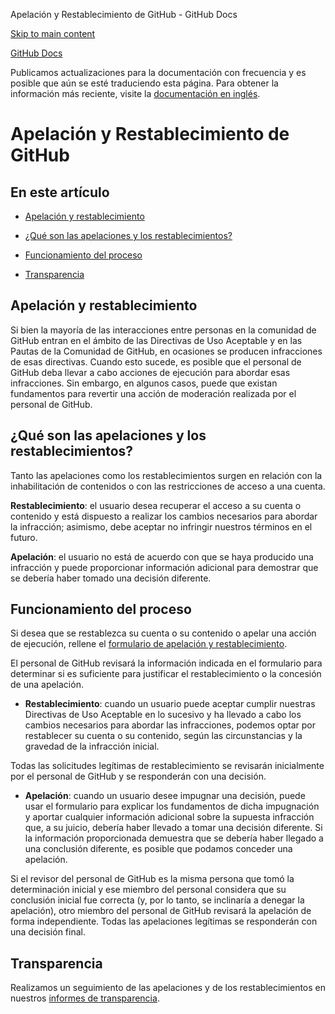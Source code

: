 Apelación y Restablecimiento de GitHub - GitHub Docs

[Skip to main content](#main-content)

[](/es)[GitHub Docs](/es)

Publicamos actualizaciones para la documentación con frecuencia y es posible que aún se esté traduciendo esta página. Para obtener la información más reciente, visite la [documentación en inglés](/en).

Apelación y Restablecimiento de GitHub
==========

En este artículo
----------

* [Apelación y restablecimiento](#appeal-and-reinstatement)

* [¿Qué son las apelaciones y los restablecimientos?](#what-are-appeals-and-reinstatements)

* [Funcionamiento del proceso](#how-this-works)

* [Transparencia](#transparency)

[](#appeal-and-reinstatement)Apelación y restablecimiento
----------

Si bien la mayoría de las interacciones entre personas en la comunidad de GitHub entran en el ámbito de las Directivas de Uso Aceptable y en las Pautas de la Comunidad de GitHub, en ocasiones se producen infracciones de esas directivas. Cuando esto sucede, es posible que el personal de GitHub deba llevar a cabo acciones de ejecución para abordar esas infracciones. Sin embargo, en algunos casos, puede que existan fundamentos para revertir una acción de moderación realizada por el personal de GitHub.

[](#what-are-appeals-and-reinstatements)¿Qué son las apelaciones y los restablecimientos?
----------

Tanto las apelaciones como los restablecimientos surgen en relación con la inhabilitación de contenidos o con las restricciones de acceso a una cuenta.

**Restablecimiento**: el usuario desea recuperar el acceso a su cuenta o contenido y está dispuesto a realizar los cambios necesarios para abordar la infracción; asimismo, debe aceptar no infringir nuestros términos en el futuro.

**Apelación**: el usuario no está de acuerdo con que se haya producido una infracción y puede proporcionar información adicional para demostrar que se debería haber tomado una decisión diferente.

[](#how-this-works)Funcionamiento del proceso
----------

Si desea que se restablezca su cuenta o su contenido o apelar una acción de ejecución, rellene el [formulario de apelación y restablecimiento](https://support.github.com/contact/reinstatement).

El personal de GitHub revisará la información indicada en el formulario para determinar si es suficiente para justificar el restablecimiento o la concesión de una apelación.

* **Restablecimiento**: cuando un usuario puede aceptar cumplir nuestras Directivas de Uso Aceptable en lo sucesivo y ha llevado a cabo los cambios necesarios para abordar las infracciones, podemos optar por restablecer su cuenta o su contenido, según las circunstancias y la gravedad de la infracción inicial.

Todas las solicitudes legítimas de restablecimiento se revisarán inicialmente por el personal de GitHub y se responderán con una decisión.

* **Apelación**: cuando un usuario desee impugnar una decisión, puede usar el formulario para explicar los fundamentos de dicha impugnación y aportar cualquier información adicional sobre la supuesta infracción que, a su juicio, debería haber llevado a tomar una decisión diferente. Si la información proporcionada demuestra que se debería haber llegado a una conclusión diferente, es posible que podamos conceder una apelación.

Si el revisor del personal de GitHub es la misma persona que tomó la determinación inicial y ese miembro del personal considera que su conclusión inicial fue correcta (y, por lo tanto, se inclinaría a denegar la apelación), otro miembro del personal de GitHub revisará la apelación de forma independiente. Todas las apelaciones legítimas se responderán con una decisión final.

[](#transparency)Transparencia
----------

Realizamos un seguimiento de las apelaciones y de los restablecimientos en nuestros [informes de transparencia](https://github.blog/2022-01-27-2021-transparency-report/#Appeals_and_other_reinstatements).
